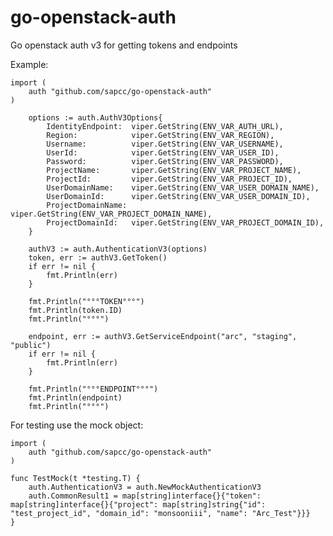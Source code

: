 # go-openstack-auth
Go openstack auth v3 for getting tokens and endpoints

Example:

    import (
    	auth "github.com/sapcc/go-openstack-auth"
    )

		options := auth.AuthV3Options{
			IdentityEndpoint:  viper.GetString(ENV_VAR_AUTH_URL),
			Region:            viper.GetString(ENV_VAR_REGION),
			Username:          viper.GetString(ENV_VAR_USERNAME),
			UserId:            viper.GetString(ENV_VAR_USER_ID),
			Password:          viper.GetString(ENV_VAR_PASSWORD),
			ProjectName:       viper.GetString(ENV_VAR_PROJECT_NAME),
			ProjectId:         viper.GetString(ENV_VAR_PROJECT_ID),
			UserDomainName:    viper.GetString(ENV_VAR_USER_DOMAIN_NAME),
			UserDomainId:      viper.GetString(ENV_VAR_USER_DOMAIN_ID),
			ProjectDomainName: viper.GetString(ENV_VAR_PROJECT_DOMAIN_NAME),
			ProjectDomainId:   viper.GetString(ENV_VAR_PROJECT_DOMAIN_ID),
		}

		authV3 := auth.AuthenticationV3(options)
		token, err := authV3.GetToken()
		if err != nil {
			fmt.Println(err)
		}

		fmt.Println("°°°TOKEN°°°")
		fmt.Println(token.ID)
		fmt.Println("°°°")

		endpoint, err := authV3.GetServiceEndpoint("arc", "staging", "public")
		if err != nil {
			fmt.Println(err)
		}

		fmt.Println("°°°ENDPOINT°°°")
		fmt.Println(endpoint)
		fmt.Println("°°°")
    
For testing use the mock object:

    import (
    	auth "github.com/sapcc/go-openstack-auth"
    )

    func TestMock(t *testing.T) {
    	auth.AuthenticationV3 = auth.NewMockAuthenticationV3
    	auth.CommonResult1 = map[string]interface{}{"token": map[string]interface{}{"project": map[string]string{"id": "test_project_id", "domain_id": "monsooniii", "name": "Arc_Test"}}}
    }